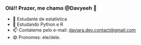 ### Olá!! Prazer, me chamo @Davyeeh 👋

- 🔭 Estudante de estatística
- 🌱 Estudando Python e R
- 📫 Contateme pelo e-mail: daviara.dev.contact@gmail.com
- 😄 Pronomes: ele/dele.
